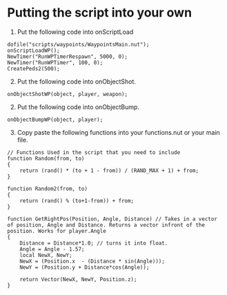 # Putting the script into your own

1. Put the following code into onScriptLoad
```
dofile("scripts/waypoints/WaypointsMain.nut");
onScriptLoadWP();
NewTimer("RunWPTimerRespawn", 5000, 0); 
NewTimer("RunWPTimer", 100, 0);
CreatePeds2(500);
```

2. Put the following code into onObjectShot.
```
onObjectShotWP(object, player, weapon);
```
2. Put the following code into onObjectBump.
```
onObjectBumpWP(object, player);
```
3. Copy paste the following functions into your functions.nut or your main file. 

```
// Functions Used in the script that you need to include
function Random(from, to)
{
	return (rand() * (to + 1 - from)) / (RAND_MAX + 1) + from;
}

function Random2(from, to)
{
	return (rand() % (to+1-from)) + from;
}

function GetRightPos(Position, Angle, Distance) // Takes in a vector of position, Angle and Distance. Returns a vector infront of the position. Works for player.Angle
{
	Distance = Distance*1.0; // turns it into float. 
	Angle = Angle - 1.57;
	local NewX, NewY;
	NewX = (Position.x  - (Distance * sin(Angle)));
	NewY = (Position.y + Distance*cos(Angle));

	return Vector(NewX, NewY, Position.z);
}
```
